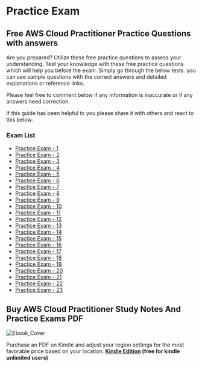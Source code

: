# Practice Exam

## Free AWS Cloud Practitioner Practice Questions with answers

Are you prepared? Utilize these free practice questions to assess your understanding. Test your knowledge with these free practice questions which will help you before the exam. Simply go through the below tests. you can see sample questions with the correct answers and detailed explanations or reference links.

Please feel free to comment below if any information is inaccurate or if any answers need correction.

If this guide has been helpful to you please share it with others and react to this below.

### Exam List

- [Practice Exam - 1](./practice-exam-1.md)
- [Practice Exam - 2](./practice-exam-2.md)
- [Practice Exam - 3](./practice-exam-3.md)
- [Practice Exam - 4](./practice-exam-4.md)
- [Practice Exam - 5](./practice-exam-5.md)
- [Practice Exam - 6](./practice-exam-6.md)
- [Practice Exam - 7](./practice-exam-7.md)
- [Practice Exam - 8](./practice-exam-8.md)
- [Practice Exam - 9](./practice-exam-9.md)
- [Practice Exam - 10](./practice-exam-10.md)
- [Practice Exam - 11](./practice-exam-11.md)
- [Practice Exam - 12](./practice-exam-12.md)
- [Practice Exam - 13](./practice-exam-13.md)
- [Practice Exam - 14](./practice-exam-14.md)
- [Practice Exam - 15](./practice-exam-15.md)
- [Practice Exam - 16](./practice-exam-16.md)
- [Practice Exam - 17](./practice-exam-17.md)
- [Practice Exam - 18](./practice-exam-18.md)
- [Practice Exam - 19](./practice-exam-19.md)
- [Practice Exam - 20](./practice-exam-20.md)
- [Practice Exam - 21](./practice-exam-21.md)
- [Practice Exam - 22](./practice-exam-22.md)
- [Practice Exam - 23](./practice-exam-23.md)

## Buy AWS Cloud Practitioner Study Notes And Practice Exams PDF

![Ebook_Cover](../images/Ebook_Cover.png)

Purchase an PDF on Kindle and adjust your region settings for the most favorable price based on your location: **[Kindle Edition](https://a.co/d/7ERcTBI) (free for kindle unlimited users)**
